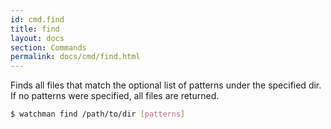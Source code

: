 ```yaml
---
id: cmd.find
title: find
layout: docs
section: Commands
permalink: docs/cmd/find.html
---
```


Finds all files that match the optional list of patterns under the
specified dir.  If no patterns were specified, all files are returned.

```bash
$ watchman find /path/to/dir [patterns]
```
